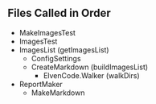 ## Files Called in Order

- MakeImagesTest
- ImagesTest
- ImagesList (getImagesList)
	- ConfigSettings
	- CreateMarkdown (buildImagesList)
		- ElvenCode.Walker (walkDirs)
- ReportMaker
	- MakeMarkdown
